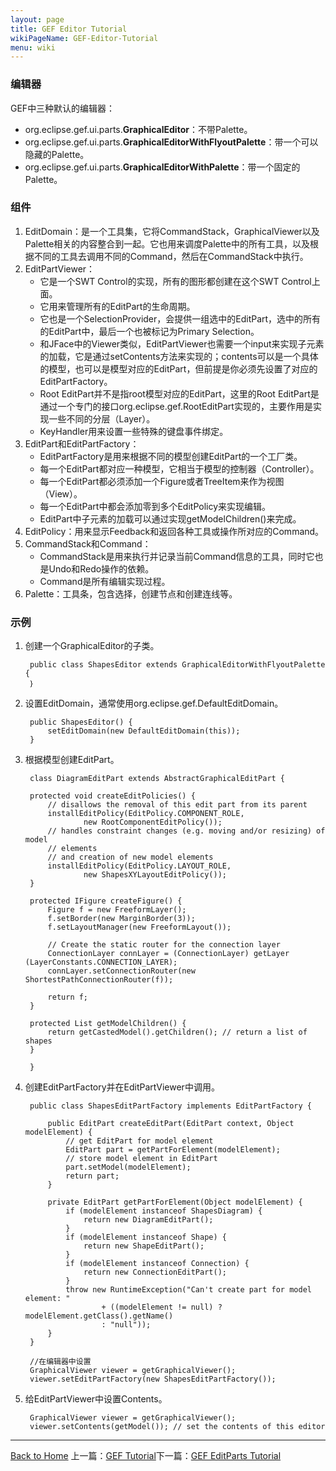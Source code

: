 ```yaml
---
layout: page
title: GEF Editor Tutorial
wikiPageName: GEF-Editor-Tutorial
menu: wiki
---
```


### 编辑器

GEF中三种默认的编辑器：

* org.eclipse.gef.ui.parts.**GraphicalEditor**：不带Palette。
* org.eclipse.gef.ui.parts.**GraphicalEditorWithFlyoutPalette**：带一个可以隐藏的Palette。
* org.eclipse.gef.ui.parts.**GraphicalEditorWithPalette**：带一个固定的Palette。

### 组件

1. EditDomain：是一个工具集，它将CommandStack，GraphicalViewer以及Palette相关的内容整合到一起。它也用来调度Palette中的所有工具，以及根据不同的工具去调用不同的Command，然后在CommandStack中执行。
2. EditPartViewer：
	* 它是一个SWT Control的实现，所有的图形都创建在这个SWT Control上面。
	* 它用来管理所有的EditPart的生命周期。
	* 它也是一个SelectionProvider，会提供一组选中的EditPart，选中的所有的EditPart中，最后一个也被标记为Primary Selection。
	* 和JFace中的Viewer类似，EditPartViewer也需要一个input来实现子元素的加载，它是通过setContents方法来实现的；contents可以是一个具体的模型，也可以是模型对应的EditPart，但前提是你必须先设置了对应的EditPartFactory。
	* Root EditPart并不是指root模型对应的EditPart，这里的Root EditPart是通过一个专门的接口org.eclipse.gef.RootEditPart实现的，主要作用是实现一些不同的分层（Layer）。
	* KeyHandler用来设置一些特殊的键盘事件绑定。
3. EditPart和EditPartFactory：
	* EditPartFactory是用来根据不同的模型创建EditPart的一个工厂类。
	* 每一个EditPart都对应一种模型，它相当于模型的控制器（Controller）。
	* 每一个EditPart都必须添加一个Figure或者TreeItem来作为视图（View）。
	* 每一个EditPart中都会添加零到多个EditPolicy来实现编辑。
	* EditPart中子元素的加载可以通过实现getModelChildren()来完成。
4. EditPolicy：用来显示Feedback和返回各种工具或操作所对应的Command。
4. CommandStack和Command：
	* CommandStack是用来执行并记录当前Command信息的工具，同时它也是Undo和Redo操作的依赖。
	* Command是所有编辑实现过程。
5. Palette：工具条，包含选择，创建节点和创建连线等。

### 示例

1. 创建一个GraphicalEditor的子类。

		public class ShapesEditor extends GraphicalEditorWithFlyoutPalette {
		｝	
	    
2. 设置EditDomain，通常使用org.eclipse.gef.DefaultEditDomain。

		public ShapesEditor() {
    		setEditDomain(new DefaultEditDomain(this));
    	}

3. 根据模型创建EditPart。

		class DiagramEditPart extends AbstractGraphicalEditPart {

		protected void createEditPolicies() {
			// disallows the removal of this edit part from its parent
			installEditPolicy(EditPolicy.COMPONENT_ROLE,
					new RootComponentEditPolicy());
			// handles constraint changes (e.g. moving and/or resizing) of model
			// elements
			// and creation of new model elements
			installEditPolicy(EditPolicy.LAYOUT_ROLE,
					new ShapesXYLayoutEditPolicy());
		}

		protected IFigure createFigure() {
			Figure f = new FreeformLayer();
			f.setBorder(new MarginBorder(3));
			f.setLayoutManager(new FreeformLayout());

			// Create the static router for the connection layer
			ConnectionLayer connLayer = (ConnectionLayer) getLayer	(LayerConstants.CONNECTION_LAYER);
			connLayer.setConnectionRouter(new ShortestPathConnectionRouter(f));

			return f;
		}

		protected List getModelChildren() {
			return getCastedModel().getChildren(); // return a list of shapes
		}

		}

4. 创建EditPartFactory并在EditPartViewer中调用。

		public class ShapesEditPartFactory implements EditPartFactory {

			public EditPart createEditPart(EditPart context, Object modelElement) {
				// get EditPart for model element
				EditPart part = getPartForElement(modelElement);
				// store model element in EditPart
				part.setModel(modelElement);
				return part;
			}

			private EditPart getPartForElement(Object modelElement) {
				if (modelElement instanceof ShapesDiagram) {
					return new DiagramEditPart();
				}
				if (modelElement instanceof Shape) {
					return new ShapeEditPart();
				}
				if (modelElement instanceof Connection) {
					return new ConnectionEditPart();
				}
				throw new RuntimeException("Can't create part for model element: "
						+ ((modelElement != null) ? modelElement.getClass().getName()
						: "null"));
			}
		}

		//在编辑器中设置
		GraphicalViewer viewer = getGraphicalViewer();
		viewer.setEditPartFactory(new ShapesEditPartFactory());

5. 给EditPartViewer中设置Contents。

		GraphicalViewer viewer = getGraphicalViewer();
		viewer.setContents(getModel()); // set the contents of this editor
    	
		

***
[Back to Home]({{site.baseurl}}/eclipse.tutorial/wiki/) 上一篇：[GEF Tutorial](http://ecsoya.github.io/eclipse.tutorial/wiki/GEF-Tutorial)下一篇：[GEF EditParts Tutorial](http://ecsoya.github.io/eclipse.tutorial/wiki/GEF-EditParts-Tutorial)